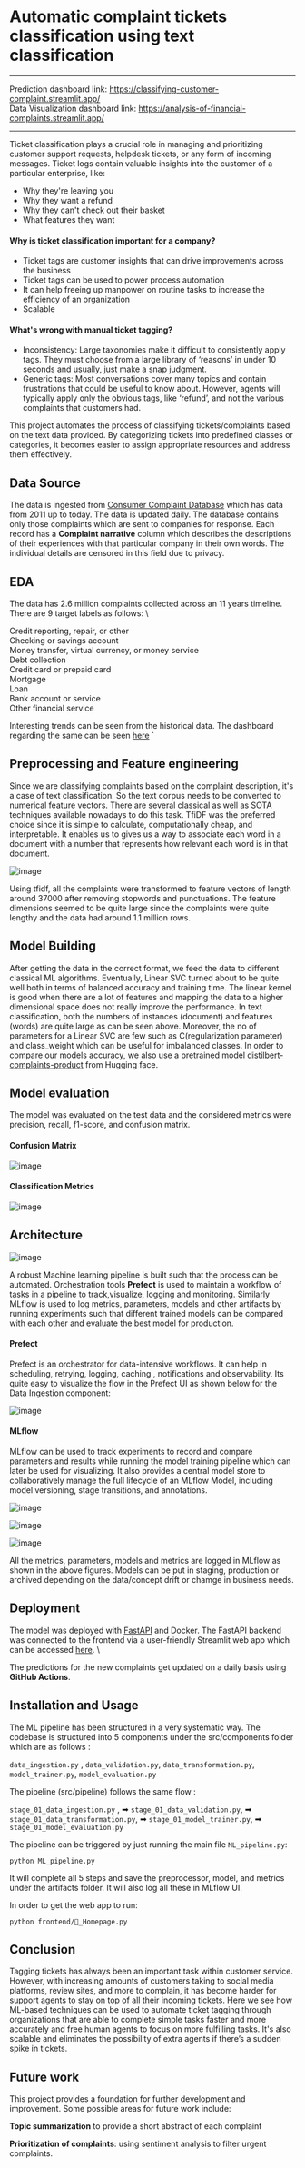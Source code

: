 # Automatic complaint tickets classification using text classification

******************************************************************************************************************************************
Prediction dashboard link: https://classifying-customer-complaint.streamlit.app/ \
Data Visualization dashboard link: https://analysis-of-financial-complaints.streamlit.app/
******************************************************************************************************************************************


Ticket classification plays a crucial role in managing and prioritizing customer support requests, helpdesk tickets, or any form of incoming messages. Ticket logs contain valuable insights into the customer of a particular enterprise, like:

* Why they're leaving you
* Why they want a refund
* Why they can't check out their basket
* What features they want

#### Why is ticket classification important for a company?

 * Ticket tags are customer insights that can drive improvements across the business
 * Ticket tags can be used to power process automation
 * It can help freeing up manpower on routine tasks to increase the efficiency of an organization
 * Scalable

#### What's wrong with manual ticket tagging?

* Inconsistency: Large taxonomies make it difficult to consistently apply tags. They must choose from a large library of ‘reasons’ in under 10 seconds and usually, just make a snap judgment.
* Generic tags: Most conversations cover many topics and contain frustrations that could be useful to know about. However, agents will typically apply only the obvious tags, like ‘refund’, and not the various complaints that customers had.

This project automates the process of classifying tickets/complaints based on the text data provided. By categorizing tickets into predefined classes or categories, it becomes easier to assign appropriate resources and address them effectively. 


## Data Source

The data is ingested from [Consumer Complaint Database](https://www.consumerfinance.gov/data-research/consumer-complaints/search/?date_received_max=2023-06-19&date_received_min=2011-12-01&page=1&searchField=all&size=25&sort=created_date_desc&tab=List) which has data from 2011 up to today. The data is updated daily. The database contains only those complaints which are sent to companies for response. Each record has a **Complaint narrative** column which describes the descriptions of their experiences with that particular company in their own words. The individual details are censored in this field due to privacy. 

## EDA 

The data has 2.6 million complaints collected across an 11 years timeline. There are 9 target labels as follows: \

Credit reporting, repair, or other \
Checking or savings account \
Money transfer, virtual currency, or money service \
Debt collection \
Credit card or prepaid card \
Mortgage \
Loan \
Bank account or service \
Other financial service 

Interesting trends can be seen from the historical data. The dashboard regarding the same can be seen [here](https://analysis-of-financial-complaints.streamlit.app/)
`
## Preprocessing and Feature engineering

Since we are classifying complaints based on the complaint description, it's a case of text classification. So the text corpus needs to be converted to numerical feature vectors. There are several classical as well as SOTA techniques available nowadays to do this task. TfiDF was the preferred choice since it is simple to calculate, computationally cheap, and interpretable. It enables us to gives us a way to associate each word in a document with a number that represents how relevant each word is in that document.

![image](https://miro.medium.com/v2/resize:fit:4800/format:webp/1*V9ac4hLVyms79jl65Ym_Bw.jpeg)

Using tfidf, all the complaints were transformed to feature vectors of length around 37000 after removing stopwords and punctuations. The feature dimensions seemed to be quite large since the complaints were quite lengthy and the data had around 1.1 million rows.

## Model Building

After getting the data in the correct format, we feed the data to different classical ML algorithms. Eventually, Linear SVC turned about to be quite well both in terms of balanced accuracy and training time. The linear kernel is good when there are a lot of features and mapping the data to a higher dimensional space does not really improve the performance. In text classification, both the numbers of instances (document) and features (words) are quite large as can be seen above. Moreover, the no of parameters for a Linear SVC are few such as C(regularization parameter) and class_weight which can be useful for imbalanced classes. In order to compare our models accuracy, we also use a pretrained model [distilbert-complaints-product](https://huggingface.co/Kayvane/distilbert-complaints-product) from Hugging face. 

## Model evaluation

The model was evaluated on the test data and the considered metrics were precision, recall, f1-score, and confusion matrix.

#### Confusion Matrix
![image](https://github.com/pjeena/Classifying-customer-complaint-tickets-to-relevant-departments-for-efficient-resolution/blob/main/artifacts/model_evaluation/confusion_matrix.png) 


#### Classification Metrics
![image](https://github.com/pjeena/Classifying-customer-complaint-tickets-to-relevant-departments-for-efficient-resolution/blob/main/artifacts/model_evaluation/metrics.png)


## Architecture 

![image](https://github.com/pjeena/Classifying-customer-complaint-tickets-to-relevant-departments-for-efficient-resolution/blob/main/resources/MLpipeline.jpeg)

A robust Machine learning pipeline is built such that the process can be automated. Orchestration tools **Prefect** is used to maintain a workflow of tasks in a pipeline to track,visualize, logging and monitoring. Similarly MLflow is used to log metrics, parameters, models and other artifacts by running experiments such that different trained models can be compared with each other and evaluate the best model for production.

#### Prefect

Prefect is an orchestrator for data-intensive workflows. It can help in scheduling, retrying, logging, caching , notifications and observability. Its quite easy to visualize the flow in the Prefect UI as shown below for the Data Ingestion component:

![image](https://github.com/pjeena/Classifying-customer-complaint-tickets-to-relevant-departments-for-efficient-resolution/blob/main/resources/prefect.png)


#### MLflow 

MLflow can be used to track experiments to record and compare parameters and results while running the model training pipeline which can later be used for visualizing. It also provides a central model store to collaboratively manage the full lifecycle of an MLflow Model, including model versioning, stage transitions, and annotations.

![image](https://github.com/pjeena/Classifying-customer-complaint-tickets-to-relevant-departments-for-efficient-resolution/blob/main/resources/mlflow_1.png)

![image](https://github.com/pjeena/Classifying-customer-complaint-tickets-to-relevant-departments-for-efficient-resolution/blob/main/resources/mlflow_2.png)

![image](https://github.com/pjeena/Classifying-customer-complaint-tickets-to-relevant-departments-for-efficient-resolution/blob/main/resources/mlflow_3.png)

All the metrics, parameters, models and metrics are logged in MLflow as shown in the above figures. Models can be put in staging, production or archived depending on the data/concept drift or chamge in business needs.


## Deployment

The model was deployed with [FastAPI](https://backend_con-1-k4288402.deta.app/docs) and Docker. The FastAPI backend was connected to the frontend via a user-friendly Streamlit web app which can be accessed [here](https://classifying-customer-complaint.streamlit.app/). \

The predictions for the new complaints get updated on a daily basis using **GitHub Actions**.
   
## Installation and Usage

The ML pipeline has been structured in a very systematic way. The codebase is structured into 5 components under the src/components folder 
which are as follows :

`data_ingestion.py` , `data_validation.py`,  `data_transformation.py`,  `model_trainer.py`,   `model_evaluation.py`

The pipeline (src/pipeline) follows the same flow :

`stage_01_data_ingestion.py` , ➡ `stage_01_data_validation.py`, ➡  `stage_01_data_transformation.py`, ➡ `stage_01_model_trainer.py`,  ➡ `stage_01_model_evaluation.py`

The pipeline can be triggered by just running the main file `ML_pipeline.py`:

`python ML_pipeline.py`

It will complete all 5 steps and save the preprocessor, model, and metrics under the artifacts folder. It will also log all these in MLflow UI.

In order to get the web app to run:

`python frontend/🎈_Homepage.py` 


## Conclusion

Tagging tickets has always been an important task within customer service. However, with increasing amounts of customers taking to social media platforms, review sites, and more to complain, it has become harder for support agents to stay on top of all their incoming tickets. Here we see how ML-based techniques can be used to automate ticket tagging through organizations that are able to complete simple tasks faster and more accurately and free human agents to focus on more fulfilling tasks. It's also scalable and eliminates the possibility of extra agents if there’s a sudden spike in tickets.

## Future work

This project provides a foundation for further development and improvement. Some possible areas for future work include:

**Topic summarization** to provide a short abstract of each complaint

**Prioritization of complaints**: using sentiment analysis to filter urgent complaints.

